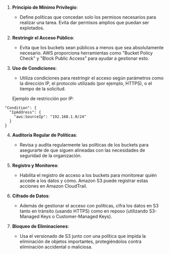 1. **Principio de Mínimo Privilegio**:
    
    - Define políticas que concedan solo los permisos necesarios para realizar una tarea. Evita dar permisos amplios que puedan ser explotados.

2. **Restringir el Acceso Público**:
    
    - Evita que los buckets sean públicos a menos que sea absolutamente necesario. AWS proporciona herramientas como "Bucket Policy Check" y "Block Public Access" para ayudar a gestionar esto.

3. **Uso de Condiciones**:
    
    - Utiliza condiciones para restringir el acceso según parámetros como la dirección IP, el protocolo utilizado (por ejemplo, HTTPS), o el tiempo de la solicitud.
    
    Ejemplo de restricción por IP:

```
"Condition": {
  "IpAddress": {
    "aws:SourceIp": "192.168.1.0/24"
  }
}
```

4. **Auditoría Regular de Políticas**:
    
    - Revisa y audita regularmente las políticas de los buckets para asegurarte de que siguen alineadas con las necesidades de seguridad de la organización.

5. **Registro y Monitoreo**:
    
    - Habilita el registro de acceso a los buckets para monitorear quién accede a los datos y cómo. Amazon S3 puede registrar estas acciones en Amazon CloudTrail.

6. **Cifrado de Datos**:
    
    - Además de gestionar el acceso con políticas, cifra los datos en S3 tanto en tránsito (usando HTTPS) como en reposo (utilizando S3-Managed Keys o Customer-Managed Keys).

7. **Bloqueo de Eliminaciones**:
    
    - Usa el versionado de S3 junto con una política que impida la eliminación de objetos importantes, protegiéndolos contra eliminación accidental o maliciosa.
